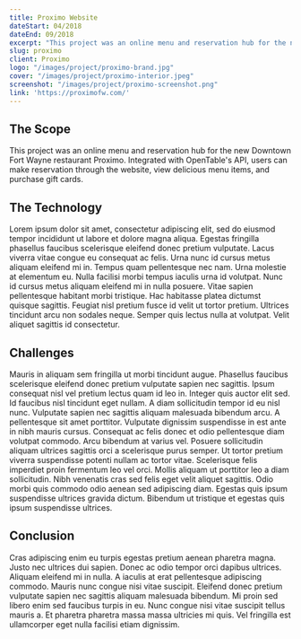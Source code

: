 ```yaml
---
title: Proximo Website
dateStart: 04/2018
dateEnd: 09/2018
excerpt: "This project was an online menu and reservation hub for the new Downtown Fort Wayne restaurant Proximo. Integrated with OpenTable's API, users can make reservation through the website, view delicious menu items, and purchase gift cards."
slug: proximo
client: Proximo
logo: "/images/project/proximo-brand.jpg"
cover: "/images/project/proximo-interior.jpeg"
screenshot: "/images/project/proximo-screenshot.png"
link: 'https://proximofw.com/'
---
```


## The Scope
This project was an online menu and reservation hub for the new Downtown Fort Wayne restaurant Proximo. Integrated with OpenTable's API, users can make reservation through the website, view delicious menu items, and purchase gift cards.

## The Technology
Lorem ipsum dolor sit amet, consectetur adipiscing elit, sed do eiusmod tempor incididunt ut labore et dolore magna aliqua. Egestas fringilla phasellus faucibus scelerisque eleifend donec pretium vulputate. Lacus viverra vitae congue eu consequat ac felis. Urna nunc id cursus metus aliquam eleifend mi in. Tempus quam pellentesque nec nam. Urna molestie at elementum eu. Nulla facilisi morbi tempus iaculis urna id volutpat. Nunc id cursus metus aliquam eleifend mi in nulla posuere. Vitae sapien pellentesque habitant morbi tristique. Hac habitasse platea dictumst quisque sagittis. Feugiat nisl pretium fusce id velit ut tortor pretium. Ultrices tincidunt arcu non sodales neque. Semper quis lectus nulla at volutpat. Velit aliquet sagittis id consectetur.

## Challenges
Mauris in aliquam sem fringilla ut morbi tincidunt augue. Phasellus faucibus scelerisque eleifend donec pretium vulputate sapien nec sagittis. Ipsum consequat nisl vel pretium lectus quam id leo in. Integer quis auctor elit sed. Id faucibus nisl tincidunt eget nullam. A diam sollicitudin tempor id eu nisl nunc. Vulputate sapien nec sagittis aliquam malesuada bibendum arcu. A pellentesque sit amet porttitor. Vulputate dignissim suspendisse in est ante in nibh mauris cursus. Consequat ac felis donec et odio pellentesque diam volutpat commodo. Arcu bibendum at varius vel. Posuere sollicitudin aliquam ultrices sagittis orci a scelerisque purus semper. Ut tortor pretium viverra suspendisse potenti nullam ac tortor vitae. Scelerisque felis imperdiet proin fermentum leo vel orci. Mollis aliquam ut porttitor leo a diam sollicitudin. Nibh venenatis cras sed felis eget velit aliquet sagittis. Odio morbi quis commodo odio aenean sed adipiscing diam. Egestas quis ipsum suspendisse ultrices gravida dictum. Bibendum ut tristique et egestas quis ipsum suspendisse ultrices.

## Conclusion
Cras adipiscing enim eu turpis egestas pretium aenean pharetra magna. Justo nec ultrices dui sapien. Donec ac odio tempor orci dapibus ultrices. Aliquam eleifend mi in nulla. A iaculis at erat pellentesque adipiscing commodo. Mauris nunc congue nisi vitae suscipit. Eleifend donec pretium vulputate sapien nec sagittis aliquam malesuada bibendum. Mi proin sed libero enim sed faucibus turpis in eu. Nunc congue nisi vitae suscipit tellus mauris a. Et pharetra pharetra massa massa ultricies mi quis. Vel fringilla est ullamcorper eget nulla facilisi etiam dignissim.